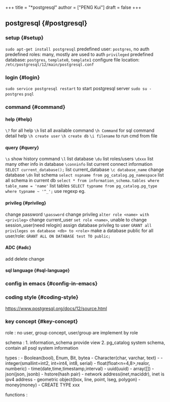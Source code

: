 +++
title = "*postgresql"
author = ["PENG Kui"]
draft = false
+++

## postgresql {#postgresql}


### setup {#setup}

`sudo apt-get install postgresql`
predefined user: `postgres`, no auth
predefined roles: many, mostly are used to auth `privileged`
predefined database: `postgres`, `template0`, `template1`
configure file location: `/etc/postgresql/12/main/postgresql.conf`


### login {#login}

`sudo service postgresql restart` to start postgresql server
`sudo su - postgres`
`psql`


### command {#command}


#### help {#help}

`\?` for all help
 `\h` list all available command
`\h Command` for sql command detail help
`\h create user`
`\h create db`
`\i filename` to run cmd from file


#### query {#query}

`\s` show history command
`\l` list database
`\du` list roles/users
`\dxxx` list many other info in database
`\conninfo` list current connect information
`SELECT current_database();`  list current_database
`\c database_name` change database
`\dn` list schema
`select nspname from pg_catalog.pg_namespace` list all schema in current db
`select * from information_schema.tables where table_name = 'name'` list tables
`SELECT typname from pg_catalog.pg_type where typname ~ '^_';` use regexp eg.


#### privileg {#privileg}

change password `\password`
change privileg `alter role <name> with <privileg>`
change current_user `set role <name>`, unable to change session_user(need relogin)
assign database privileg to user `GRANT all privileges on database <db> to <role>`
make a database public for all user/role:
`GRANT ALL ON DATABASE test TO public;`


#### ADC {#adc}

add
delete
change


#### sql language {#sql-language}


### config in emacs {#config-in-emacs}


### coding style {#coding-style}

<https://www.postgresql.org/docs/12/source.html>


### key concept {#key-concept}

role
: no user, group concept, user/group are implement by role

schema
: 1.  information_schema
        provide view
    2.  pg_catalog
        system schema, contain all psql system information

types
: -   Boolean(bool), Enum, Bit, bytea
    -   Character(char, varchar, text)
    -   -   integer(smallint=int2, int=int4, int8, serial)
        -   float(float&lt;n=4,8&gt;,realor, numberic)
    -   time(date,time,timestamp,interval)
    -   uuid(uuid)
    -   array([])
    -   json(json, jsonb)
    -   hstore(hash pair)
    -   network address(inet,maciddr), inet is ipv4 address
    -   geometric object(box, line, point, lseg, polygon)
    -   money(money)
    -   CREATE TYPE xxx

functions
:
